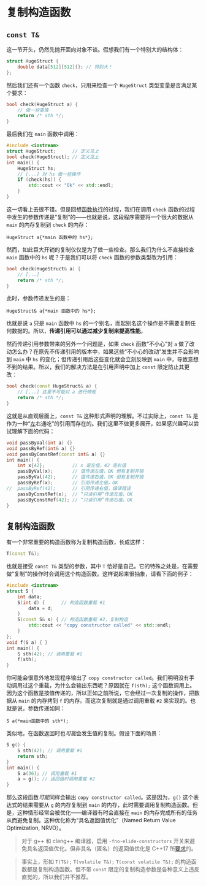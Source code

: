 # 复制构造函数

## `const T&`

这一节开头，仍然先抛开面向对象不谈。假想我们有一个特别大的结构体：
```cpp
struct HugeStruct {
    double data[512][512]{}; // 特别大！
};
```
然后我们还有一个函数 `check`，只用来检查一个 `HugeStruct` 类型变量是否满足某个要求：
```cpp
bool check(HugeStruct a) {
    // 做一些事情
    return /* sth */;
}
```
最后我们在 `main` 函数中调用：
```cpp
#include <iostream>
struct HugeStruct;      // 定义见上
bool check(HugeStruct); // 定义见上
int main() {
    HugeStruct hs;
    // [...] 对 hs 做一些操作
    if (check(hs)) {
        std::cout << "Ok" << std::endl;
    }
}
```
这一切看上去很不错。但是回想[函数执行](ch03/function_execution)的过程，我们在调用 `check` 函数的过程中发生的参数传递是“复制”的——也就是说，这段程序需要将一个很大的数据从 `main` 的内存复制到 `check` 的内存：
```sdsc
HugeStruct a{*main 函数中的 hs*};
```

然而，如此巨大开销的复制仅仅是为了做一些检查。那么我们为什么不直接检查 `main` 函数中的 `hs` 呢？于是我们可以将 `check` 函数的参数类型改为引用：
```cpp
bool check(HugeStruct& a) {
    // [...]
    return /* sth */;
}
```
此时，参数传递发生的是：
```sdsc
HugeStruct& a{*main 函数中的 hs*};
```
也就是说 `a` 只是 `main` 函数中 `hs` 的一个别名，而起别名这个操作是不需要复制任何数据的。所以，**传递引用可以通过减少复制来提高性能**。

然而传递引用参数带来的另外一个问题是，如果 `check` 函数“不小心”对 `a` 做了改动怎么办？在原先不传递引用的版本中，如果这些“不小心的改动”发生并不会影响到 `main` 中 `hs` 的变化；但传递引用后这些变化就会立刻反映到 `main` 中，导致意想不到的结果。所以，我们的解决方法是在引用声明中加上 `const` 限定防止其更改：
```cpp
bool check(const HugeStruct& a) {
    // [...] 这里不可能对 a 进行修改
    return /* sth */;
}
```
这就是从直观层面上，`const T&` 这种形式声明的理解。不过实际上，`const T&` 是作为一种“[左](ch04/pointer/pointer_usage#idx_左值)右通吃”的引用而存在的。我们这里不做更多展开，如果感兴趣可以尝试理解下面的代码：

```CPP
void passByVal(int a) {}
void passByRef(int& a) {}
void passByConstRef(const int& a) {}
int main() {
    int x{42};          // x 是左值，42 是右值
    passByVal(x);       // 值传递左值，OK 但有复制开销
    passByVal(42);      // 值传递右值，OK 但有复制开销
    passByRef(x);       // 引用传递左值，OK
//  passByRef(42);      // 引用传递右值，编译错误
    passByConstRef(x);  // “只读引用”传递左值，OK
    passByConstRef(42); // “只读引用”传递右值，OK
}
```

## 复制构造函数

有一个非常重要的构造函数称为复制构造函数，长成这样：
```cpp
T(const T&);
```

也就是接受 `const T&` 类型的参数，其中 `T` 恰好是自己。它的特殊之处是，在需要做“复制”的操作时会调用这个构造函数。这样说起来很抽象，请看下面的例子：
```CPP
#include <iostream>
struct S {
    int data;
    S(int d) {      // 构造函数重载 #1
        data = d;
    }
    S(const S& s) { // 构造函数重载 #2，复制构造
        std::cout << "copy constructor called" << std::endl;
    }
};
void f(S a) { } 
int main() {
    S sth(42); // 调用重载 #1
    f(sth);
}
```
你可能会很意外地发现程序输出了 `copy constructor called`。我们明明没有手动调用过这个重载，为什么会输出东西呢？原因就在 `f(sth);` 这个函数调用上。因为这个函数是按值传递的，所以正如之前所说，它会经过一次复制的操作，把数据从 `main` 的内存拷到 `f` 的内存。而这次复制就是通过调用重载 `#2` 来实现的。也就是说，参数传递如同：
```sdsc
S a(*main函数中的 sth*);
```

类似地，在函数返回时也*可能*会发生值的复制。假设下面的场景：
```cpp
S g() {
    S sth(42); // 调用重载 #1
    return sth;
}
int main() {
    S a(36); // 调用重载 #1
    a = g(); // 返回值时调用重载 #2
}
```
那么这段函数*可能*同样会输出 `copy constructor called`。这是因为，`g()` 这个表达式的结果需要从 `g` 的内存复制到 `main` 的内存，此时需要调用复制构造函数。但是，这种情形经常会被优化——编译器有时会直接在 `main` 的内存完成所有的任务从而避免复制。这种优化称为“具名返回值优化”（Named Return Value Optimization, NRVO）。

> 对于 g++ 和 clang++ 编译器，启用 `-fno-elide-constructors` 开关来避免具名返回值优化。但非具名（匿名）的返回值优化是 C++17 所[要求](https://zh.cppreference.com/w/cpp/language/copy_elision)的。

> 事实上，形如 `T(T&);` `T(volatile T&);` `T(const volatile T&);` 的构造函数都是复制构造函数。但不带 `const` 限定的复制构造参数是各种意义上违反直觉的，所以我们并不推荐。